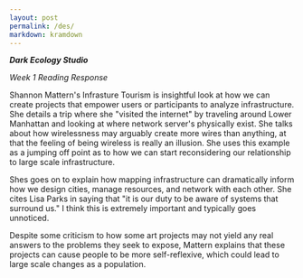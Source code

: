 ```yaml
---
layout: post
permalink: /des/
markdown: kramdown
---
```

***Dark Ecology Studio***

*Week 1 Reading Response*

Shannon Mattern's Infrasture Tourism is insightful look at how we can create projects that empower users or participants to analyze infrastructure. She details a trip where she "visited the internet" by traveling around Lower Manhattan and looking at where network server's physically exist. She talks about how wirelessness may arguably create more wires than anything, at that the feeling of being wireless is really an illusion. She uses this example as a jumping off point as to how we can start reconsidering our relationship to large scale infrastructure.

Shes goes on to explain how mapping infrastructure can dramatically inform how we design cities, manage resources, and network with each other. She cites Lisa Parks in saying that "it is our duty to be aware of systems that surround us." I think this is extremely important and typically goes unnoticed.

Despite some criticism to how some art projects may not yield any real answers to the problems they seek to expose, Mattern explains that these projects can cause people to be more self-reflexive, which could lead to large scale changes as a population.
